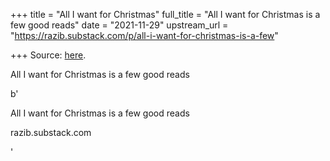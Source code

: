 +++
title = "All I want for Christmas"
full_title = "All I want for Christmas is a few good reads"
date = "2021-11-29"
upstream_url = "https://razib.substack.com/p/all-i-want-for-christmas-is-a-few"

+++
Source: [here](https://razib.substack.com/p/all-i-want-for-christmas-is-a-few).

All I want for Christmas is a few good reads

b'

All I want for Christmas is a few good reads

razib.substack.com

'
